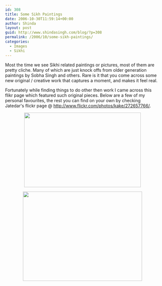 ```yaml
---
id: 308
title: Some Sikh Paintings
date: 2006-10-30T11:59:14+00:00
author: Shinda
layout: post
guid: http://www.shindasingh.com/blog/?p=308
permalink: /2006/10/some-sikh-paintings/
categories:
  - Images
  - Sikhi
---
```

Most the time we see Sikhi related paintings or pictures, most of them are pretty cliche. Many of which are just knock offs from older generation paintings by Sobha Singh and others. Rare is it that you come across some new original / creative work that captures a moment, and makes it feel real.

Fortunately while finding things to do other then work I came across this flikr page which featured such original pieces. Below are a few of my personal favourites, the rest you can find on your own by checking Jatedar's flickr page @ <http://www.flickr.com/photos/kake/272657766/>.

<p align="center">
  <p align="center">
    <a href="http://www.flickr.com/photos/kake/268094267/"><img width="380" height="243" border="0" style="border: 0px none " src="http://www.shindasingh.com/blog/wp-content/uploads/2006/10/WindowsLiveWriter/SomeSikhPaintings_106B8/img1%5B4%5D1.jpg" /></a>
  </p>
  
  <p align="center">
    <a href="http://www.flickr.com/photos/kake/272657766/"><img width="388" height="291" border="0" style="border: 0px none " src="http://www.shindasingh.com/blog/wp-content/uploads/2006/10/WindowsLiveWriter/SomeSikhPaintings_106B8/img2%5B3%5D.jpg" /></a>
  </p>